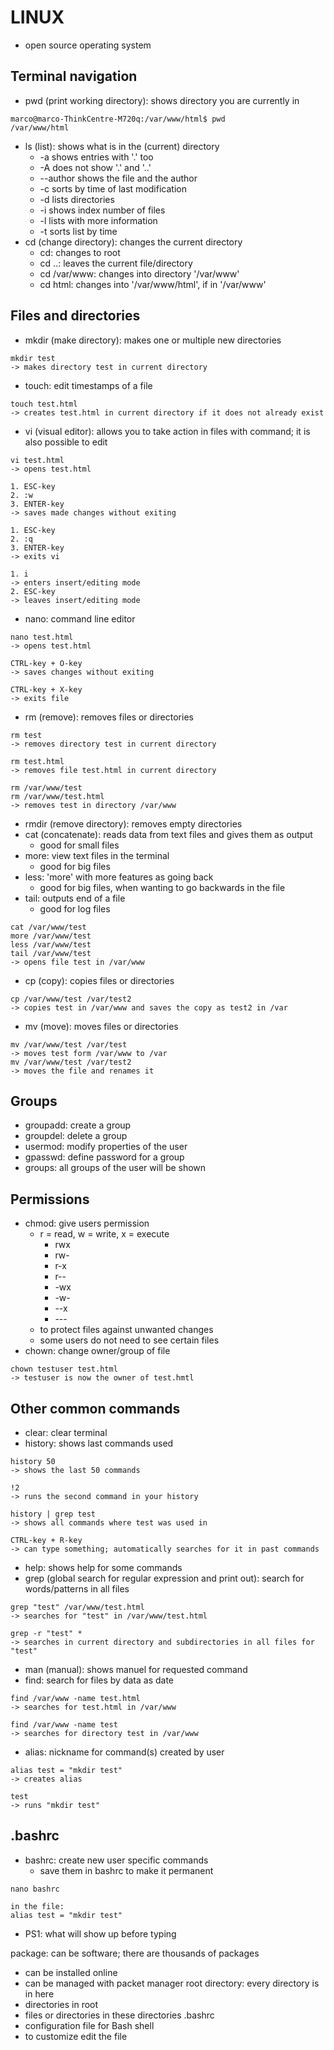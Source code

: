 # LINUX

* open source operating system

## Terminal navigation

* pwd (print working directory): shows directory you are currently in
```
marco@marco-ThinkCentre-M720q:/var/www/html$ pwd
/var/www/html
```
* ls (list): shows what is in the (current) directory
  * -a shows entries with '.' too
  * -A does not show '.' and '..'
  * --author shows the file and the author
  * -c sorts by time of last modification
  * -d lists directories
  * -i shows index number of files
  * -l lists with more information
  * -t sorts list by time
* cd (change directory): changes the current directory
  * cd: changes to root
  * cd ..: leaves the current file/directory
  * cd /var/www: changes into directory '/var/www'
  * cd html: changes into '/var/www/html', if in '/var/www'

## Files and directories

* mkdir (make directory): makes one or multiple new directories
```
mkdir test
-> makes directory test in current directory
```
* touch: edit timestamps of a file
```
touch test.html
-> creates test.html in current directory if it does not already exist
```
* vi (visual editor): allows you to take action in files with command; it is also possible to edit
```
vi test.html
-> opens test.html

1. ESC-key
2. :w
3. ENTER-key
-> saves made changes without exiting

1. ESC-key
2. :q
3. ENTER-key
-> exits vi

1. i
-> enters insert/editing mode
2. ESC-key
-> leaves insert/editing mode
```
* nano: command line editor
```
nano test.html
-> opens test.html

CTRL-key + O-key
-> saves changes without exiting

CTRL-key + X-key
-> exits file
```
* rm (remove): removes files or directories
```
rm test
-> removes directory test in current directory

rm test.html
-> removes file test.html in current directory

rm /var/www/test
rm /var/www/test.html
-> removes test in directory /var/www
```
* rmdir (remove directory): removes empty directories
* cat (concatenate): reads data from text files and gives them as output
  * good for small files
* more: view text files in the terminal
  * good for big files
* less: 'more' with more features as going back
  * good for big files, when wanting to go backwards in the file
* tail: outputs end of a file
  * good for log files
```
cat /var/www/test
more /var/www/test
less /var/www/test
tail /var/www/test
-> opens file test in /var/www
```
* cp (copy): copies files or directories
```
cp /var/www/test /var/test2
-> copies test in /var/www and saves the copy as test2 in /var
```
* mv (move): moves files or directories
```
mv /var/www/test /var/test
-> moves test form /var/www to /var
mv /var/www/test /var/test2
-> moves the file and renames it
```

## Groups

* groupadd: create a group
* groupdel: delete a group
* usermod: modify properties of the user
* gpasswd: define password for a group
* groups: all groups of the user will be shown

## Permissions

* chmod: give users permission
  * r = read, w = write, x = execute
    * rwx
    * rw-
    * r-x
    * r--
    * -wx
    * -w-
    * --x
    * \---
  * to protect files against unwanted changes
  * some users do not need to see certain files
* chown: change owner/group of file
```
chown testuser test.html
-> testuser is now the owner of test.hmtl
```

## Other common commands

* clear: clear terminal
* history: shows last commands used
```
history 50
-> shows the last 50 commands

!2
-> runs the second command in your history

history | grep test
-> shows all commands where test was used in

CTRL-key + R-key
-> can type something; automatically searches for it in past commands
```
* help: shows help for some commands
* grep (global search for regular expression and print out): search for words/patterns in all files
```
grep "test" /var/www/test.html
-> searches for "test" in /var/www/test.html

grep -r "test" *
-> searches in current directory and subdirectories in all files for "test"
```
* man (manual): shows manuel for requested command
* find: search for files by data as date
```
find /var/www -name test.html
-> searches for test.html in /var/www

find /var/www -name test
-> searches for directory test in /var/www
```
* alias: nickname for command(s) created by user
```
alias test = "mkdir test"
-> creates alias

test
-> runs "mkdir test"
```

## .bashrc

* bashrc: create new user specific commands
  * save them in bashrc to make it permanent
```
nano bashrc

in the file:
alias test = "mkdir test"
```
* PS1: what will show up before typing

package: can be software; there are thousands of packages
- can be installed online
- can be managed with packet manager
root directory: every directory is in here
- directories in root
- files or directories in these directories
.bashrc
- configuration file for Bash shell
- to customize edit the file